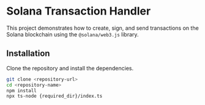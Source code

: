 # Solana Transaction Handler

This project demonstrates how to create, sign, and send transactions on the Solana blockchain using the `@solana/web3.js` library.

## Installation

Clone the repository and install the dependencies.

```bash
git clone <repository-url>
cd <repository-name>
npm install
npx ts-node {required_dir}/index.ts